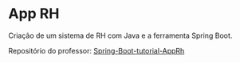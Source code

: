 # App RH

Criação de um sistema de RH com Java e a ferramenta Spring Boot.

Repositório do professor: [Spring-Boot-tutorial-AppRh](https://github.com/FilosoDev/Spring-Boot-tutorial-AppRh)
